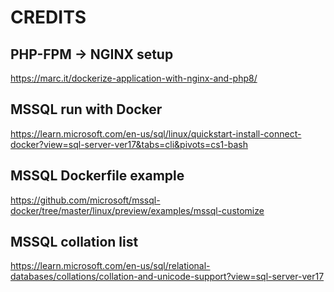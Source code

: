# CREDITS

## PHP-FPM -> NGINX setup
https://marc.it/dockerize-application-with-nginx-and-php8/

## MSSQL run with Docker
https://learn.microsoft.com/en-us/sql/linux/quickstart-install-connect-docker?view=sql-server-ver17&tabs=cli&pivots=cs1-bash

## MSSQL Dockerfile example
https://github.com/microsoft/mssql-docker/tree/master/linux/preview/examples/mssql-customize

## MSSQL collation list
https://learn.microsoft.com/en-us/sql/relational-databases/collations/collation-and-unicode-support?view=sql-server-ver17
